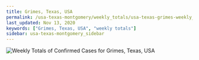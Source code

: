 ```yaml
---
title: Grimes, Texas, USA
permalink: /usa-texas-montgomery/weekly_totals/usa-texas-grimes-weekly_totals.html
last_updated: Nov 13, 2020
keywords: ["Grimes, Texas, USA", "weekly totals"]
sidebar: usa-texas-montgomery_sidebar
---
```


![Weekly Totals of Confirmed Cases for Grimes, Texas, USA](/covid_tracker/images/graphs/usa-texas-grimes-weekly_totals_graph.png)
